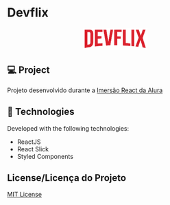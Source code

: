# Devflix

<p align="center">
  <img alt="Logo do projeto" width="150px" src="./src/assets/logo.png" />
</p>

## 💻 Project

Projeto desenvolvido durante a [Imersão React da Alura](https://www.alura.com.br/imersao-react/)


## 🚀 Technologies

Developed with the following technologies:

- ReactJS
- React Slick
- Styled Components

## License/Licença do Projeto
[MIT License](./LICENSE)

